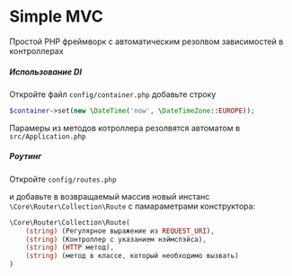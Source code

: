 # Simple MVC

Простой PHP фреймворк c автоматическим резолвом зависимостей в контроллерах

##### Использование DI

Откройте файл `config/container.php` добавьте строку

```php
$container->set(new \DateTime('now', \DateTimeZone::EUROPE));
```

Парамеры из методов котроллера резолвятся автоматом в `src/Application.php`

##### Роутинг

Откройте `config/routes.php`

и добавьте в возвращаемый массив новый инстанс `\Core\Router\Collection\Route` с памараметрами конструктора:

```php
\Core\Router\Collection\Route(
    (string) (Регулярное выражение из REQUEST_URI),
    (string) (Контроллер с указанием нэймспэйса),
    (string) (HTTP метод),
    (string) (метод в классе, который необходимо вызвать)
)
```